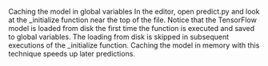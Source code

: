 Caching the model in global variables
In the editor, open predict.py and look at the _initialize function near the top of the file. Notice that the TensorFlow model is loaded from disk the first time the function is executed and saved to global variables. The loading from disk is skipped in subsequent executions of the _initialize function. Caching the model in memory with this technique speeds up later predictions.

